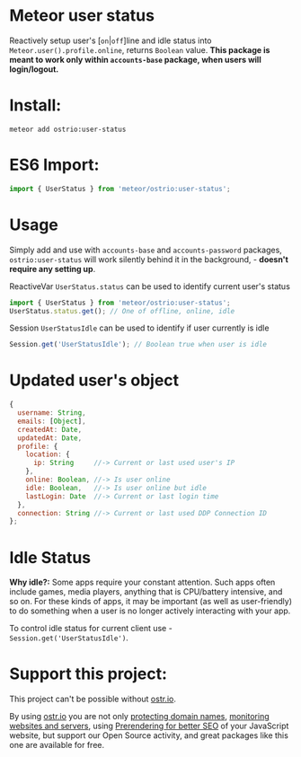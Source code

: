 Meteor user status
========
Reactively setup user's [`on`|`off`]line and idle status into `Meteor.user().profile.online`, returns `Boolean` value. __This package is meant to work only within `accounts-base` package, when users will login/logout.__

Install:
========
```shell
meteor add ostrio:user-status
```

ES6 Import:
========
```jsx
import { UserStatus } from 'meteor/ostrio:user-status';
```

Usage
========
Simply add and use with `accounts-base` and `accounts-password` packages, `ostrio:user-status` will work silently behind it in the background, - __doesn't require any setting up__.

ReactiveVar `UserStatus.status` can be used to identify current user's status
```js
import { UserStatus } from 'meteor/ostrio:user-status';
UserStatus.status.get(); // One of offline, online, idle
```

Session `UserStatusIdle` can be used to identify if user currently is idle
```js
Session.get('UserStatusIdle'); // Boolean true when user is idle
```

Updated user's object
========
```js
{
  username: String,
  emails: [Object],
  createdAt: Date,
  updatedAt: Date,
  profile: {
    location: {
      ip: String     //-> Current or last used user's IP
    },
    online: Boolean, //-> Is user online
    idle: Boolean,   //-> Is user online but idle
    lastLogin: Date  //-> Current or last login time
  },
  connection: String //-> Current or last used DDP Connection ID
};
```


Idle Status
========
__Why idle?:__ Some apps require your constant attention. Such apps often include games, media players, anything that is CPU/battery intensive, and so on. For these kinds of apps, it may be important (as well as user-friendly) to do something when a user is no longer actively interacting with your app.

To control idle status for current client use - `Session.get('UserStatusIdle')`.


Support this project:
========
This project can't be possible without [ostr.io](https://ostr.io).

By using [ostr.io](https://ostr.io) you are not only [protecting domain names](https://ostr.io/info/domain-names-protection), [monitoring websites and servers](https://ostr.io/info/monitoring), using [Prerendering for better SEO](https://ostr.io/info/prerendering) of your JavaScript website, but support our Open Source activity, and great packages like this one are available for free.
